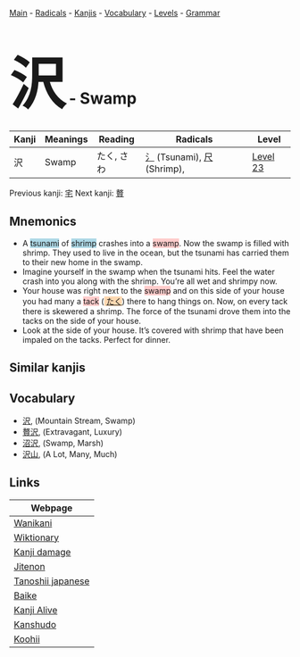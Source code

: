 <style> bigfont {font-size: 100px}</style>
[Main](../index.md) -
[Radicals](../radicals.md) -
[Kanjis](../kanjis.md) -
[Vocabulary](../vocabulary.md) -
[Levels](../levels.md) -
[Grammar](../grammar.md)
# <bigfont> 沢</bigfont> - Swamp 

| Kanji | Meanings | Reading | Radicals | Level |
| --- | --- | --- | --- | --- |
| 沢 | Swamp | たく, さわ | [氵](../radicals/氵.md) (Tsunami), [尺](../radicals/尺.md) (Shrimp),  | [Level 23](../levels/wk_level23.md) |

Previous kanji: [宅](宅.md) Next kanji: [贅](贅.md) 

## Mnemonics
 * A <span style="background-color:#ADD8E6"> tsunami</span> of <span style="background-color:#ADD8E6"> shrimp</span> crashes into a <span style="background-color:#ffcccb"> swamp</span>. Now the swamp is filled with shrimp. They used to live in the ocean, but the tsunami has carried them to their new home in the swamp.
* Imagine yourself in the swamp when the tsunami hits. Feel the water crash into you along with the shrimp. You’re all wet and shrimpy now.
* Your house was right next to the <span style="background-color:#ffcccb"> swamp</span> and on this side of your house you had many a <span style="background-color:#ffcccb"> tack</span> (<span style="background-color:#fed8b1"> [たく](https://jisho.org/search/たく)</span>) there to hang things on. Now, on every tack there is skewered a shrimp. The force of the tsunami drove them into the tacks on the side of your house.
* Look at the side of your house. It’s covered with shrimp that have been impaled on the tacks. Perfect for dinner.


## Similar kanjis
 


## Vocabulary
 * [沢](../vocabulary/沢.md), (Mountain Stream, Swamp)
* [贅沢](../vocabulary/沢.md), (Extravagant, Luxury)
* [沼沢](../vocabulary/沢.md), (Swamp, Marsh)
* [沢山](../vocabulary/沢.md), (A Lot, Many, Much)



## Links 

| Webpage |
| --- |
| [Wanikani          ](https://www.wanikani.com/kanji/沢) |
| [Wiktionary        ](https://en.wiktionary.org/wiki/沢) |
| [Kanji damage      ](http://www.kanjidamage.com/kanji/search?utf8=✓&q=沢) |
| [Jitenon           ](https://jitenon.com/kanji/沢) |
| [Tanoshii japanese ](https://www.tanoshiijapanese.com/dictionary/kanji.cfm?k=沢) |
| [Baike             ](https://baike.baidu.com/item/沢) |
| [Kanji Alive       ](https://app.kanjialive.com/沢) |
| [Kanshudo          ](https://www.kanshudo.com/searchmn?q=沢) |
| [Koohii            ](https://kanji.koohii.com/study/kanji/沢) |
